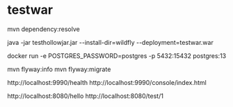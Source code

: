 # testwar

mvn dependency:resolve


java -jar testhollowjar.jar --install-dir=wildfly --deployment=testwar.war






docker run -e POSTGRES_PASSWORD=postgres -p 5432:15432 postgres:13

mvn flyway:info
mvn flyway:migrate


http://localhost:9990/health
http://localhost:9990/console/index.html

http://localhost:8080/hello
http://localhost:8080/test/1